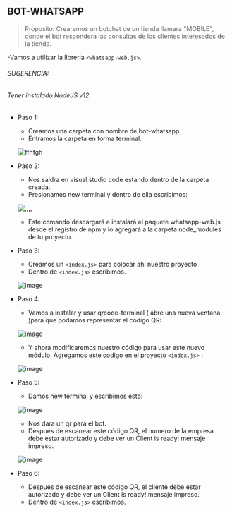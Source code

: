 ## BOT-WHATSAPP

>Proposito: Crearemos un botchat de un tienda llamara "MOBILE", donde el bot respondera las consultas de los clientes interesados de la tienda.

-Vamos a utilizar la libreria `<whatsapp-web.js>`. 

###### SUGERENCIA:
###### Tener instalado NodeJS v12

+ Paso 1: 
    * Creamos una carpeta con nombre de bot-whatsapp
    * Entramos la carpeta en forma terminal.

    ![ffhfgh](https://github.com/MaricarmenCatalinaRaymundoRomero/Bot-Whatsapp/assets/129924045/007677e4-1464-46e8-ba56-505c56f14a4b)


+ Paso 2:
    * Nos saldra en visual studio code estando dentro de la carpeta creada.
    * Presionamos new terminal y dentro de ella escribimos:
   
   ![,,,,](https://github.com/MaricarmenCatalinaRaymundoRomero/Bot-Whatsapp/assets/129924045/47126f02-8522-4477-a1d8-f0126f616ea6)

    * Este comando descargará e instalará el paquete whatsapp-web.js desde el registro de npm y lo agregará a la carpeta node_modules de tu proyecto.
+ Paso 3:
    * Creamos un `<index.js>` para colocar ahi nuestro proyecto
    * Dentro de `<index.js>` escribimos.
    
    ![image](https://github.com/MaricarmenCatalinaRaymundoRomero/Bot-Whatsapp/assets/129924045/e8c175af-5ffe-4c57-9342-93b66ca4da2b)
 
+ Paso 4:
    * Vamos a instalar y usar qrcode-terminal ( abre una nueva ventana )para que podamos representar el código QR:

   ![image](https://github.com/MaricarmenCatalinaRaymundoRomero/Bot-Whatsapp/assets/129924045/82265b17-94eb-45ac-89a9-fd841e3ab24c)

    * Y ahora modificaremos nuestro código para usar este nuevo módulo. Agregamos este codigo en el proyecto `<index.js>` : 

   ![image](https://github.com/MaricarmenCatalinaRaymundoRomero/Bot-Whatsapp/assets/129924045/a65170b7-c8b0-4576-ad6c-8f2f07b76520)

+ Paso 5:
    * Damos new terminal y escribimos esto:

   ![image](https://github.com/MaricarmenCatalinaRaymundoRomero/Bot-Whatsapp/assets/129924045/f1e30fe7-6dd2-4346-bc73-282fbce61dc3)


    * Nos dara un qr para el bot.
    * Después de escanear este código QR, el numero de la empresa debe estar autorizado y debe ver un Client is ready! mensaje impreso.
    
   ![image](https://github.com/MaricarmenCatalinaRaymundoRomero/Bot-Whatsapp/assets/129924045/5cf96b61-ced0-4168-8309-2a54203956ab)
 
 + Paso 6:
    * Después de escanear este código QR, el cliente debe estar autorizado y debe ver un Client is ready! mensaje impreso.
    * Dentro de `<index.js>` escribimos.

